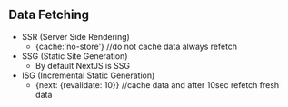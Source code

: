 ## Data Fetching

- SSR (Server Side Rendering)
  - {cache:'no-store'} //do not cache data always refetch
- SSG (Static Site Generation)
  - By default NextJS is SSG
- ISG (Incremental Static Generation)
  - {next: {revalidate: 10}} //cache data and after 10sec refetch fresh data

